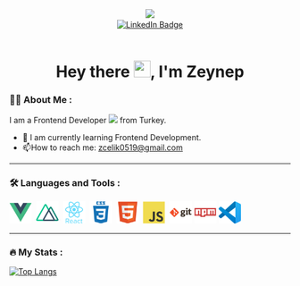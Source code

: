 <div id="header" align="center">
  <img src="https://media.giphy.com/media/M9gbBd9nbDrOTu1Mqx/giphy.gif" width="100"/>
  <div id="badges">
    <a href="https://www.linkedin.com/in/zynpcelik/">
     <img src="https://img.shields.io/badge/LinkedIn-blue?style=for-the-badge&logo=linkedin&logoColor=white" alt="LinkedIn Badge"/>
    </a>
  </div>
  <img src="https://komarev.com/ghpvc/?username=zynpcelik&style=flat-square&color=blue" alt=""/>
  <h1>
  Hey there
  <img src="https://media.giphy.com/media/hvRJCLFzcasrR4ia7z/giphy.gif" height="30px" width="30px"/>,
    I'm Zeynep
  </h1>
</div>

### :man_technologist: About Me :

I am a Frontend Developer <img src="https://media.giphy.com/media/WUlplcMpOCEmTGBtBW/giphy.gif" width="30"> from Turkey.

- :seedling: I am currently learning Frontend Development.
- :mailbox:How to reach me: zcelik0519@gmail.com

---

### :hammer_and_wrench: Languages and Tools :

<div>

<img src="https://github.com/devicons/devicon/blob/master/icons/vuejs/vuejs-original.svg" title="Vue" alt="Vue" width="40" height="40"/>&nbsp;
<img src="https://github.com/devicons/devicon/blob/master/icons/nuxtjs/nuxtjs-original.svg" title="Nuxt" alt="Nuxt" width="40" height="40"/>&nbsp;
<img src="https://github.com/devicons/devicon/blob/master/icons/react/react-original-wordmark.svg" title="React" alt="React" width="40" height="40"/>&nbsp;
<img src="https://github.com/devicons/devicon/blob/master/icons/css3/css3-plain-wordmark.svg"  title="CSS3" alt="CSS" width="40" height="40"/>&nbsp;
<img src="https://github.com/devicons/devicon/blob/master/icons/html5/html5-original.svg" title="HTML5" alt="HTML" width="40" height="40"/>&nbsp;
<img src="https://github.com/devicons/devicon/blob/master/icons/javascript/javascript-original.svg" title="JavaScript" alt="JavaScript" width="40" height="40"/>&nbsp;
<img src="https://github.com/devicons/devicon/blob/master/icons/git/git-original-wordmark.svg" title="Git" alt="Git" width="40" height="40"/>
<img src="https://github.com/devicons/devicon/blob/master/icons/npm/npm-original-wordmark.svg" title="npm" alt="npm" width="40" height="40"/>
<img src="https://github.com/devicons/devicon/blob/master/icons/vscode/vscode-original.svg" title="vscode" alt="vscode" width="40" height="40"/>

</div>

---

### :fire: My Stats :

[![Top Langs](https://github-readme-stats.vercel.app/api/top-langs/?username=zynpcelik&layout=compact&theme=vision-friendly-dark)](https://github.com/anuraghazra/github-readme-stats)

<!--
**zynpcelik/zynpcelik** is a ✨ _special_ ✨ repository because its `README.md` (this file) appears on your GitHub profile.

Here are some ideas to get you started:

- 🔭 I’m currently working on ...
- 🌱 I’m currently learning ...
- 👯 I’m looking to collaborate on ...
- 🤔 I’m looking for help with ...
- 💬 Ask me about ...
- 📫 How to reach me: ...
- 😄 Pronouns: ...
- ⚡ Fun fact: ...
-->
